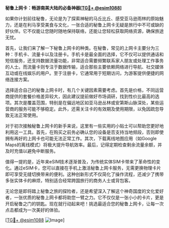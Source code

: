 **秘鲁上网卡：畅游南美大陆的必备神器[[TG💪+ @esim1088](https://t.me/s/esim1088)]**

如果你计划前往秘鲁，无论是为了探索神秘的马丘比丘、感受亚马逊雨林的原始魅力，还是在利马享受美食与文化，一张合适的秘鲁上网卡无疑是旅行中不可或缺的好伙伴。它不仅能让您随时随地保持联络，还能让您轻松获取网络资源，确保旅途无忧。

首先，让我们来了解一下秘鲁上网卡的种类。在秘鲁，常见的上网卡主要分为三种：手机卡、流量卡以及注册卡。手机卡是最全面的选择，它不仅可以提供通话和短信服务，还支持数据流量功能，非常适合需要频繁联系家人朋友或处理工作事务的人士。而流量卡则专注于数据传输，适合那些主要依赖网络进行导航、社交媒体互动或在线娱乐的用户。至于注册卡，它通常用于短期访问，为游客提供便捷的网络连接方案。

选择适合自己的秘鲁上网卡时，有几个关键因素需要考虑。首先是价格，不同运营商提供的套餐价格差异较大，因此建议提前做好市场调研，找到性价比最高的选项。其次是覆盖范围，特别是在偏远地区如亚马逊丛林或安第斯山脉深处，某些运营商的服务可能不够稳定。此外，还需关注卡的有效期及使用期限，以免因疏忽导致无法正常使用。

对于初次接触秘鲁上网卡的新手来说，这里有一些实用的小贴士可以帮助您更好地利用这一工具。首先，在购买之前务必确认您的设备是否支持当地频段，否则即使拥有再好的上网卡也可能无法正常工作。其次，下载离线地图应用（如Google Maps的离线模式）将极大提升导航效率。最后，记得定期检查剩余流量余额，并及时充值以避免中断服务。

值得一提的是，近年来eSIM技术逐渐普及，为传统实体SIM卡带来了革命性的变化。通过eSIM卡，您可以直接在手机上激活秘鲁上网卡服务，无需更换物理卡片即可享受无缝切换带来的便利。这种创新形式不仅简化了操作流程，还减少了携带多张实体卡的麻烦，特别适合经常跨国旅行的商务人士或背包客。

无论您是即将踏上秘鲁之旅的探险者，还是希望深入了解这个神奇国度的文化爱好者，一张优质的秘鲁上网卡都将助您一臂之力。它不仅仅是一张小小的卡片，更是开启秘鲁之门的钥匙。现在就行动起来吧！挑选最适合您的秘鲁上网卡，让每一次点击都成为一次美好的体验。

[[TG💪+ @esim1088](https://t.me/s/esim1088) ![Image](https://i.postimg.cc/4NQfJmqS/Snipaste-2025-05-13-00-14-12.png)]